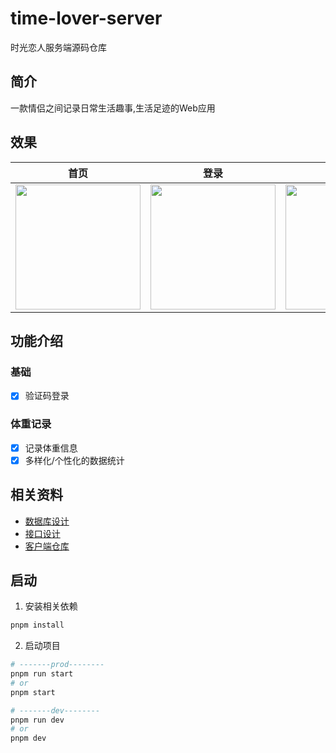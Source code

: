 # time-lover-server

时光恋人服务端源码仓库

## 简介
一款情侣之间记录日常生活趣事,生活足迹的Web应用

## 效果
| 首页                                                                                        | 登录                                                                                        | 菜单                                                                                        | 体重记录                                                                                    |
| ------------------------------------------------------------------------------------------- | ------------------------------------------------------------------------------------------- | ------------------------------------------------------------------------------------------- | ------------------------------------------------------------------------------------------- |
| <img width="200" src="https://img.cdn.sugarat.top/mdImg/MTYzNzQ4NTA2MzkyMw==637485063923"/> | <img width="200" src="https://img.cdn.sugarat.top/mdImg/MTYzNzQ4NTE1MDExNQ==637485150115"/> | <img width="200" src="https://img.cdn.sugarat.top/mdImg/MTYzNzQ4NTE5OTA2MA==637485199060"/> | <img width="200" src="https://img.cdn.sugarat.top/mdImg/MTYzNzQ4NTI1ODAxMw==637485258013"/> |
## 功能介绍
### 基础
* [x] 验证码登录

### 体重记录
* [x] 记录体重信息
* [x] 多样化/个性化的数据统计
## 相关资料
* [数据库设计](./docs/db.md)
* [接口设计](./docs/api.md)
* [客户端仓库](https://github.com/ATQQ/timeLover)
## 启动

1. 安装相关依赖
```sh
pnpm install
```

2. 启动项目
```sh
# -------prod--------
pnpm run start
# or
pnpm start

# -------dev--------
pnpm run dev
# or
pnpm dev
```

